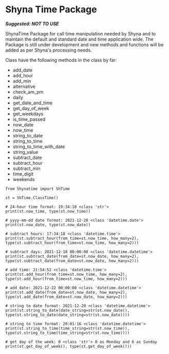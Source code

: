 # Shyna Time Package

***Suggested: NOT TO USE***

ShynaTime Package for call time manipulation needed by Shyna and to maintain the default and standard date and time application wide. The Package is still under development and new methods and functions will be added as per Shyna's processing needs.

Class have the following methods in the class by far:

* add_date
* add_hour
* add_min
* alternative
* check_am_pm
* daily
* get_date_and_time
* get_day_of_week
* get_weekdays
* is_time_passed
* now_date
* now_time
* string_to_date
* string_to_time
* string_to_time_with_date
* string_value
* subtract_date
* subtract_hour
* subtract_min
* time_digit
* weekends

```
from Shynatime import ShTime

st = ShTime.ClassTime()

# 24-hour time format: 19:34:18 <class 'str'>
print(st.now_time, type(st.now_time))

# yyyy-mm-dd date format: 2021-12-20 <class 'datetime.date'>
print(st.now_date, type(st.now_date))

# subtract hours: 17:34:18 <class 'datetime.time'>
print(st.subtract_hour(from_time=st.now_time, how_many=2), type(st.subtract_hour(from_time=st.now_time, how_many=2)))

# subtract days: 2021-12-18 00:00:00 <class 'datetime.datetime'>
print(st.subtract_date(from_date=st.now_date, how_many=2), type(st.subtract_date(from_date=st.now_date, how_many=2)))

# add time: 21:54:52 <class 'datetime.time'>
print(st.add_hour(from_time=st.now_time, how_many=2), type(st.add_hour(from_time=st.now_time, how_many=2)))

# add date: 2021-12-22 00:00:00 <class 'datetime.datetime'>
print(st.add_date(from_date=st.now_date, how_many=2), type(st.add_date(from_date=st.now_date, how_many=2)))

# string to date format: 2021-12-20 <class 'datetime.datetime'>
print(st.string_to_date(date_string=str(st.now_date)), type(st.string_to_date(date_string=str(st.now_date))))

# string to time format: 20:01:16 <class 'datetime.datetime'>
print(st.string_to_time(time_string=str(st.now_time)), type(st.string_to_time(time_string=str(st.now_time))))

# get day of the week: 0 <class 'str'> 0 as Monday and 6 as Sunday
print(st.get_day_of_week(), type(st.get_day_of_week()))

```
